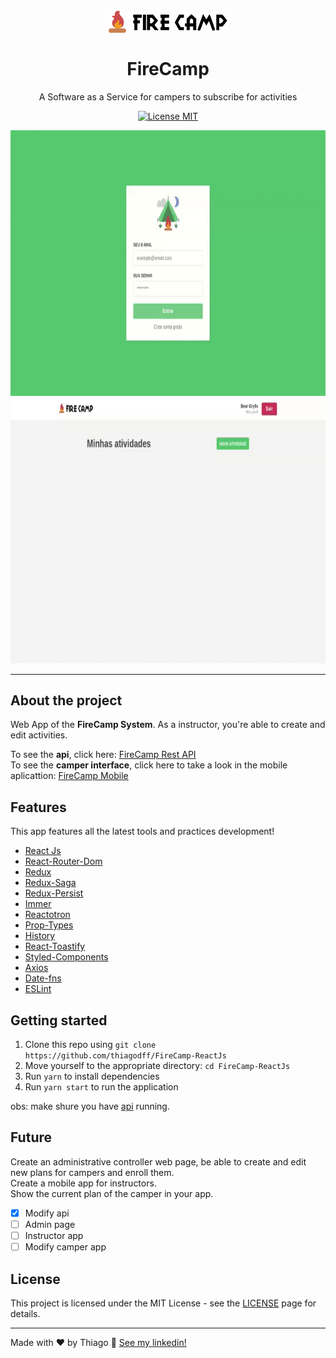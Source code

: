 <h1 align="center">
<br>
  <img src="./.github/logo22.svg" alt="FireCamp" width="190">
<br>
<br>
FireCamp
</h1>

<p align="center">A Software as a Service for campers to subscribe for activities</p>

<p align="center">
  <a href="https://opensource.org/licenses/MIT">
    <img src="https://img.shields.io/badge/License-MIT-blue.svg" alt="License MIT">
  </a>
</p>

<div align="center">
  <img src=".github/firecampWebAuth2.gif" alt="firecampAuthGif" height="425">
  <img src=".github/firecampWebActivity2.gif" alt="firecampActivityGif" height="425">
</div>

<hr />

## About the project

Web App of the **FireCamp System**. As a instructor, you're able to create and edit activities.

To see the **api**, click here: [FireCamp Rest API](https://github.com/thiagodff/FireCamp-NodeJs)
<br>
To see the **camper interface**, click here to take a look in the mobile aplicattion: [FireCamp Mobile](https://github.com/thiagodff/FireCamp-ReactNative)

## Features

This app features all the latest tools and practices development!

- [React Js](https://reactjs.org/)
- [React-Router-Dom](https://reacttraining.com/react-router/)
- [Redux](https://redux.js.org/)
- [Redux-Saga](https://redux-saga.js.org/)
- [Redux-Persist](https://github.com/rt2zz/redux-persist)
- [Immer](https://immerjs.github.io/immer/docs/introduction)
- [Reactotron](https://github.com/infinitered/reactotron)
- [Prop-Types](https://github.com/facebook/prop-types)
- [History](https://github.com/ReactTraining/history)
- [React-Toastify](https://fkhadra.github.io/react-toastify/)
- [Styled-Components](https://styled-components.com/)
- [Axios](https://github.com/axios/axios)
- [Date-fns](https://date-fns.org/)
- [ESLint](https://eslint.org/)

## Getting started

1. Clone this repo using `git clone https://github.com/thiagodff/FireCamp-ReactJs`
2. Move yourself to the appropriate directory: `cd FireCamp-ReactJs`<br>
3. Run `yarn` to install dependencies<br />
4. Run `yarn start` to run the application

obs: make shure you have [api](https://github.com/thiagodff/FireCamp-NodeJs) running.

## Future

Create an administrative controller web page, be able to create and edit new plans for campers and enroll them.<br>
Create a mobile app for instructors.<br>
Show the current plan of the camper in your app.

- [x] Modify api
- [ ] Admin page
- [ ] Instructor app
- [ ] Modify camper app

## License

This project is licensed under the MIT License - see the [LICENSE](https://opensource.org/licenses/MIT) page for details.

---

Made with ♥ by Thiago :wave: [See my linkedin!](https://www.linkedin.com/in/thiago-fernandes-dornelles/)
